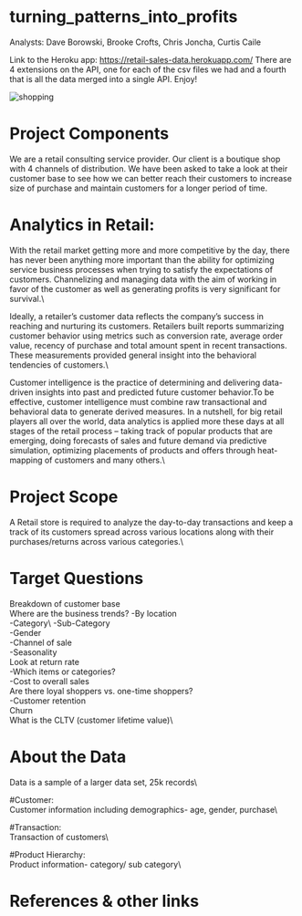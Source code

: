 # turning_patterns_into_profits
Analysts: Dave Borowski, Brooke Crofts, Chris Joncha, Curtis Caile 

Link to the Heroku app: https://retail-sales-data.herokuapp.com/
There are 4 extensions on the API, one for each of the csv files we had and a fourth that is all the data merged into a single API.  Enjoy!

![shopping](https://github.com/cscaile/turning_patterns_into_profits/Images/shopping.jpeg)

# Project Components

We are a retail consulting service provider. Our client is a boutique shop with 4 channels of distribution. We have been asked to take a look at their customer base to see how we can better reach their customers to increase size of purchase and maintain customers for a longer period of time.

# Analytics in Retail:

With the retail market getting more and more competitive by the day, there has never been anything more important than the ability for optimizing service business processes when trying to satisfy the expectations of customers. Channelizing and managing data with the aim of working in favor of the customer as well as generating profits is very significant for survival.\

Ideally, a retailer’s customer data reflects the company’s success in reaching and nurturing its customers. Retailers built reports summarizing customer behavior using metrics such as conversion rate, average order value, recency of purchase and total amount spent in recent transactions. These measurements provided general insight into the behavioral tendencies of customers.\

Customer intelligence is the practice of determining and delivering data-driven insights into past and predicted future customer behavior.To be effective, customer intelligence must combine raw transactional and behavioral data to generate derived measures. In a nutshell, for big retail players all over the world, data analytics is applied more these days at all stages of the retail process – taking track of popular products that are emerging, doing forecasts of sales and future demand via predictive simulation, optimizing placements of products and offers through heat-mapping of customers and many others.\
# Project Scope


A Retail store is required to analyze the day-to-day transactions and keep a track of its customers spread across various locations along with their purchases/returns across various categories.\

# Target Questions

Breakdown of customer base\
Where are the business trends?
  -By location\
  -Category\ 
  -Sub-Category\
  -Gender\
  -Channel of sale\
  -Seasonality\
Look at return rate\
  -Which items or categories?\
  -Cost to overall sales\
Are there loyal shoppers vs. one-time shoppers?\
  -Customer retention\
Churn\
What is the CLTV (customer lifetime value)\


# About the Data

Data is a sample of a larger data set, 25k records\

#Customer: \
Customer information including demographics- age, gender, purchase\

#Transaction: \
Transaction of customers\

#Product Hierarchy: \
Product information- category/ sub category\

# References & other links
